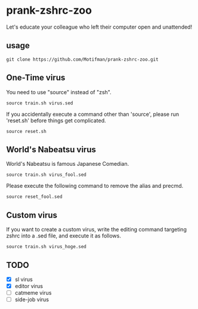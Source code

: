 # prank-zshrc-zoo
Let's educate your colleague who left their computer open and unattended!

## usage
```
git clone https://github.com/Motifman/prank-zshrc-zoo.git
```
## One-Time virus 
You need to use "source" instead of "zsh".
```
source train.sh virus.sed
```
If you accidentally execute a command other than 'source', please run 'reset.sh' before things get complicated.
```
source reset.sh
```
## World's Nabeatsu virus
World's Nabeatsu is famous Japanese Comedian.
```
source train.sh virus_fool.sed
```
Please execute the following command to remove the alias and precmd.
```
source reset_fool.sed
```

## Custom virus
If you want to create a custom virus, write the editing command targeting zshrc into a .sed file, and execute it as follows.
```
source train.sh virus_hoge.sed
```


## TODO

- [x] sl virus 
- [x] editor virus
- [ ] catmeme virus
- [ ] side-job virus 

